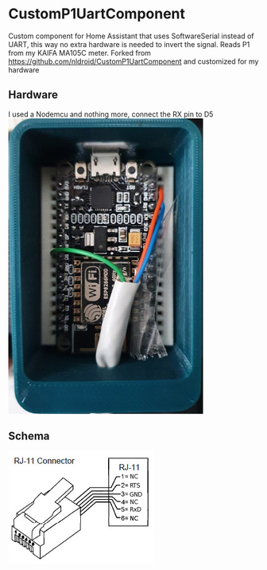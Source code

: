 # CustomP1UartComponent

Custom component for Home Assistant that uses SoftwareSerial instead of UART, this way no extra hardware is needed to invert the signal.
Reads P1 from my KAIFA MA105C meter.
Forked from https://github.com/nldroid/CustomP1UartComponent and customized for my hardware

## Hardware

I used a Nodemcu and nothing more, connect the RX pin to D5
![nodemcu](https://raw.githubusercontent.com/incmve/ESPHome_P1/master/docs/nodemcu.jpg)

## Schema
![Schema](https://raw.githubusercontent.com/incmve/ESPHome_P1/master/docs/RJ11-pinout.png)

